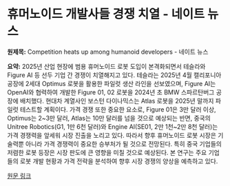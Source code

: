 # 휴머노이드 개발사들 경쟁 치열 - 네이트 뉴스

**원제목:** Competition heats up among humanoid developers - 네이트 뉴스

**요약:** 2025년 산업 현장에 범용 휴머노이드 로봇 도입이 본격화되면서 테슬라와 Figure AI 등 선두 기업 간 경쟁이 치열해지고 있다. 테슬라는 2025년 4월 캘리포니아 공장에 2세대 Optimus 로봇을 활용한 파일럿 생산 라인을 선보였으며, Figure AI는 OpenAI와 협력하여 개발한 Figure 01, 02 로봇을 2024년 초 BMW 스파르탄버그 공장에 배치했다. 현대차 계열사인 보스턴 다이나믹스는 Atlas 로봇을 2025년 말까지 파일럿 테스트할 계획이다.  가격 경쟁 또한 중요한 요소로, Figure 01은 3만 달러 이상, Optimus는 2~3만 달러, Atlas는 10만 달러를 넘을 것으로 예상되는 반면, 중국의 Unitree Robotics(G1, 1만 6천 달러)와 Engine AI(SE01, 2만 1천~2만 8천 달러)는 가격 경쟁력을 앞세워 시장 진출을 노리고 있다.  따라서 향후 휴머노이드 로봇 시장은 기술력뿐 아니라 가격 경쟁력이 중요한 승부처가 될 것으로 전망된다.  특히 중국 기업들의 저렴한 로봇 등장은 시장 판도에 큰 영향을 미칠 것으로 예상된다.  본 연구는 주요 기업들의 로봇 개발 현황과 가격 전략을 분석하여 향후 시장 경쟁의 양상을 예측하고 있다.

[원문 링크](https://m.news.nate.com/view/20250722n13215)
